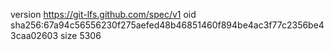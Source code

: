 version https://git-lfs.github.com/spec/v1
oid sha256:67a94c56556230f275aefed48b46851460f894be4ac3f77c2356be43caa02603
size 5306
